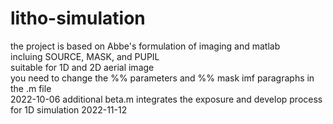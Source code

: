 # litho-simulation
the project is based on Abbe's formulation of imaging and matlab  
incluing SOURCE, MASK, and PUPIL  
suitable for 1D and 2D aerial image  
you need to change the %% parameters and %% mask imf paragraphs in the .m file  
2022-10-06
additional beta.m integrates the exposure and develop process for 1D simulation
2022-11-12
